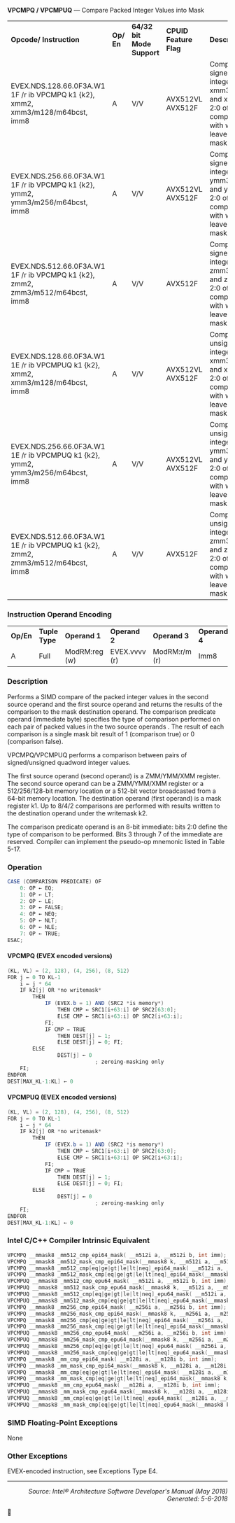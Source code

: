 <b>VPCMPQ / VPCMPUQ</b> — Compare Packed Integer Values into Mask
<table>
	<tr>
		<td><b>Opcode/ Instruction</b></td>
		<td><b>Op/ En</b></td>
		<td><b>64/32 bit Mode Support</b></td>
		<td><b>CPUID Feature Flag</b></td>
		<td><b>Description</b></td>
	</tr>
	<tr>
		<td>EVEX.NDS.128.66.0F3A.W1 1F /r ib VPCMPQ k1 {k2}, xmm2, xmm3/m128/m64bcst, imm8</td>
		<td>A</td>
		<td>V/V</td>
		<td>AVX512VL AVX512F</td>
		<td>Compare packed signed quadword integer values in xmm3/m128/m64bcst and xmm2 using bits 2:0 of imm8 as a comparison predicate with writemask k2 and leave the result in mask register k1.</td>
	</tr>
	<tr>
		<td>EVEX.NDS.256.66.0F3A.W1 1F /r ib VPCMPQ k1 {k2}, ymm2, ymm3/m256/m64bcst, imm8</td>
		<td>A</td>
		<td>V/V</td>
		<td>AVX512VL AVX512F</td>
		<td>Compare packed signed quadword integer values in ymm3/m256/m64bcst and ymm2 using bits 2:0 of imm8 as a comparison predicate with writemask k2 and leave the result in mask register k1.</td>
	</tr>
	<tr>
		<td>EVEX.NDS.512.66.0F3A.W1 1F /r ib VPCMPQ k1 {k2}, zmm2, zmm3/m512/m64bcst, imm8</td>
		<td>A</td>
		<td>V/V</td>
		<td>AVX512F</td>
		<td>Compare packed signed quadword integer values in zmm3/m512/m64bcst and zmm2 using bits 2:0 of imm8 as a comparison predicate with writemask k2 and leave the result in mask register k1.</td>
	</tr>
	<tr>
		<td>EVEX.NDS.128.66.0F3A.W1 1E /r ib VPCMPUQ k1 {k2}, xmm2, xmm3/m128/m64bcst, imm8</td>
		<td>A</td>
		<td>V/V</td>
		<td>AVX512VL AVX512F</td>
		<td>Compare packed unsigned quadword integer values in xmm3/m128/m64bcst and xmm2 using bits 2:0 of imm8 as a comparison predicate with writemask k2 and leave the result in mask register k1.</td>
	</tr>
	<tr>
		<td>EVEX.NDS.256.66.0F3A.W1 1E /r ib VPCMPUQ k1 {k2}, ymm2, ymm3/m256/m64bcst, imm8</td>
		<td>A</td>
		<td>V/V</td>
		<td>AVX512VL AVX512F</td>
		<td>Compare packed unsigned quadword integer values in ymm3/m256/m64bcst and ymm2 using bits 2:0 of imm8 as a comparison predicate with writemask k2 and leave the result in mask register k1.</td>
	</tr>
	<tr>
		<td>EVEX.NDS.512.66.0F3A.W1 1E /r ib VPCMPUQ k1 {k2}, zmm2, zmm3/m512/m64bcst, imm8</td>
		<td>A</td>
		<td>V/V</td>
		<td>AVX512F</td>
		<td>Compare packed unsigned quadword integer values in zmm3/m512/m64bcst and zmm2 using bits 2:0 of imm8 as a comparison predicate with writemask k2 and leave the result in mask register k1.</td>
	</tr>
</table>


### Instruction Operand Encoding
<table>
	<tr>
		<td><b>Op/En</b></td>
		<td><b>Tuple Type</b></td>
		<td><b>Operand 1</b></td>
		<td><b>Operand 2</b></td>
		<td><b>Operand 3</b></td>
		<td><b>Operand 4</b></td>
	</tr>
	<tr>
		<td>A</td>
		<td>Full</td>
		<td>ModRM:reg (w)</td>
		<td>EVEX.vvvv (r)</td>
		<td>ModRM:r/m (r)</td>
		<td>Imm8</td>
	</tr>
</table>


### Description
Performs a SIMD compare of the packed integer values in the second source operand and the first source operand
and returns the results of the comparison to the mask destination operand. The comparison predicate operand
(immediate byte) specifies the type of comparison performed on each pair of packed values in the two source operands
. The result of each comparison is a single mask bit result of 1 (comparison true) or 0 (comparison false).

VPCMPQ/VPCMPUQ performs a comparison between pairs of signed/unsigned quadword integer values.

The first source operand (second operand) is a ZMM/YMM/XMM register. The second source operand can be a
ZMM/YMM/XMM register or a 512/256/128-bit memory location or a 512-bit vector broadcasted from a 64-bit
memory location. The destination operand (first operand) is a mask register k1. Up to 8/4/2 comparisons are
performed with results written to the destination operand under the writemask k2.

The comparison predicate operand is an 8-bit immediate: bits 2:0 define the type of comparison to be performed.
Bits 3 through 7 of the immediate are reserved. Compiler can implement the pseudo-op mnemonic listed in Table
5-17.

### Operation

```java
CASE (COMPARISON PREDICATE) OF
    0: OP ← EQ; 
    1: OP ← LT; 
    2: OP ← LE; 
    3: OP ← FALSE;
    4: OP ← NEQ;
    5: OP ← NLT; 
    6: OP ← NLE; 
    7: OP ← TRUE;
ESAC;
```
#### VPCMPQ (EVEX encoded versions)
```java
(KL, VL) = (2, 128), (4, 256), (8, 512)
FOR j ← 0 TO KL-1
    i ← j * 64
    IF k2[j] OR *no writemask*
        THEN 
            IF (EVEX.b = 1) AND (SRC2 *is memory*)
                THEN CMP ← SRC1[i+63:i] OP SRC2[63:0];
                ELSE CMP ← SRC1[i+63:i] OP SRC2[i+63:i];
            FI;
            IF CMP = TRUE
                THEN DEST[j] ← 1;
                ELSE DEST[j] ← 0; FI;
        ELSE 
                DEST[j] ← 0 
                            ; zeroing-masking only
    FI;
ENDFOR
DEST[MAX_KL-1:KL] ← 0
```
#### VPCMPUQ (EVEX encoded versions)
```java
(KL, VL) = (2, 128), (4, 256), (8, 512)
FOR j ← 0 TO KL-1
    i ← j * 64
    IF k2[j] OR *no writemask*
        THEN 
            IF (EVEX.b = 1) AND (SRC2 *is memory*)
                THEN CMP ← SRC1[i+63:i] OP SRC2[63:0];
                ELSE CMP ← SRC1[i+63:i] OP SRC2[i+63:i];
            FI;
            IF CMP = TRUE
                THEN DEST[j] ← 1;
                ELSE DEST[j] ← 0; FI;
        ELSE 
                DEST[j] ← 0 
                            ; zeroing-masking only
    FI;
ENDFOR
DEST[MAX_KL-1:KL] ← 0
```
### Intel C/C++ Compiler Intrinsic Equivalent
```c
VPCMPQ __mmask8 _mm512_cmp_epi64_mask( __m512i a, __m512i b, int imm);
VPCMPQ __mmask8 _mm512_mask_cmp_epi64_mask(__mmask8 k, __m512i a, __m512i b, int imm);
VPCMPQ __mmask8 _mm512_cmp[eq|ge|gt|le|lt|neq]_epi64_mask( __m512i a, __m512i b);
VPCMPQ __mmask8 _mm512_mask_cmp[eq|ge|gt|le|lt|neq]_epi64_mask(__mmask8 k, __m512i a, __m512i b);
VPCMPUQ __mmask8 _mm512_cmp_epu64_mask( __m512i a, __m512i b, int imm);
VPCMPUQ __mmask8 _mm512_mask_cmp_epu64_mask(__mmask8 k, __m512i a, __m512i b, int imm);
VPCMPUQ __mmask8 _mm512_cmp[eq|ge|gt|le|lt|neq]_epu64_mask( __m512i a, __m512i b);
VPCMPUQ __mmask8 _mm512_mask_cmp[eq|ge|gt|le|lt|neq]_epu64_mask(__mmask8 k, __m512i a, __m512i b);
VPCMPQ __mmask8 _mm256_cmp_epi64_mask( __m256i a, __m256i b, int imm);
VPCMPQ __mmask8 _mm256_mask_cmp_epi64_mask(__mmask8 k, __m256i a, __m256i b, int imm);
VPCMPQ __mmask8 _mm256_cmp[eq|ge|gt|le|lt|neq]_epi64_mask( __m256i a, __m256i b);
VPCMPQ __mmask8 _mm256_mask_cmp[eq|ge|gt|le|lt|neq]_epi64_mask(__mmask8 k, __m256i a, __m256i b);
VPCMPUQ __mmask8 _mm256_cmp_epu64_mask( __m256i a, __m256i b, int imm);
VPCMPUQ __mmask8 _mm256_mask_cmp_epu64_mask(__mmask8 k, __m256i a, __m256i b, int imm);
VPCMPUQ __mmask8 _mm256_cmp[eq|ge|gt|le|lt|neq]_epu64_mask( __m256i a, __m256i b);
VPCMPUQ __mmask8 _mm256_mask_cmp[eq|ge|gt|le|lt|neq]_epu64_mask(__mmask8 k, __m256i a, __m256i b);
VPCMPQ __mmask8 _mm_cmp_epi64_mask( __m128i a, __m128i b, int imm);
VPCMPQ __mmask8 _mm_mask_cmp_epi64_mask(__mmask8 k, __m128i a, __m128i b, int imm);
VPCMPQ __mmask8 _mm_cmp[eq|ge|gt|le|lt|neq]_epi64_mask( __m128i a, __m128i b);
VPCMPQ __mmask8 _mm_mask_cmp[eq|ge|gt|le|lt|neq]_epi64_mask(__mmask8 k, __m128i a, __m128i b);
VPCMPUQ __mmask8 _mm_cmp_epu64_mask( __m128i a, __m128i b, int imm);
VPCMPUQ __mmask8 _mm_mask_cmp_epu64_mask(__mmask8 k, __m128i a, __m128i b, int imm);
VPCMPUQ __mmask8 _mm_cmp[eq|ge|gt|le|lt|neq]_epu64_mask( __m128i a, __m128i b);
VPCMPUQ __mmask8 _mm_mask_cmp[eq|ge|gt|le|lt|neq]_epu64_mask(__mmask8 k, __m128i a, __m128i b);
```
### SIMD Floating-Point Exceptions
None

### Other Exceptions

EVEX-encoded instruction, see Exceptions Type E4.

 --- 
<p align="right"><i>Source: Intel® Architecture Software Developer's Manual (May 2018)<br>Generated: 5-6-2018</i></p>
